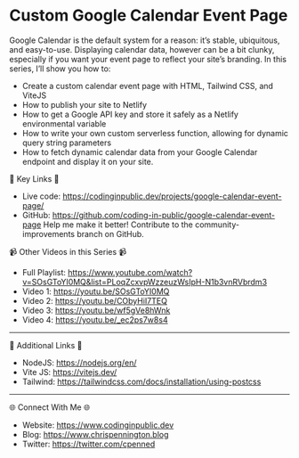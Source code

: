 # Custom Google Calendar Event Page

Google Calendar is the default system for a reason: it’s stable, ubiquitous, and easy-to-use. Displaying calendar data, however can be a bit clunky, especially if you want your event page to reflect your site’s branding. In this series, I’ll show you how to: 
- Create a custom calendar event page with HTML, Tailwind CSS, and ViteJS
- How to publish your site to Netlify
- How to get a Google API key and store it safely as a Netlify environmental variable
- How to write your own custom serverless function, allowing for dynamic query string parameters
- How to fetch dynamic calendar data from your Google Calendar endpoint and display it on your site.

🔗  Key Links 🔗
- Live code: https://codinginpublic.dev/projects/google-calendar-event-page/
- GitHub: https://github.com/coding-in-public/google-calendar-event-page
Help me make it better! Contribute to the community-improvements branch on GitHub.

📹  Other Videos in this Series 📹
- Full Playlist: https://www.youtube.com/watch?v=SOsGToYI0MQ&list=PLoqZcxvpWzzeuzWsIpH-N1b3vnRVbrdm3
- Video 1: https://youtu.be/SOsGToYI0MQ
- Video 2: https://youtu.be/CObyHiI7TEQ
- Video 3: https://youtu.be/wf5gVe8hWnk
- Video 4: https://youtu.be/_ec2ps7w8s4

---------------------------------------

🔗  Additional Links 🔗
- NodeJS: https://nodejs.org/en/
- Vite JS: https://vitejs.dev/
- Tailwind: https://tailwindcss.com/docs/installation/using-postcss

---------------------------------------

🌐 Connect With Me 🌐 
- Website: https://www.codinginpublic.dev
- Blog: https://www.chrispennington.blog
- Twitter: https://twitter.com/cpenned

